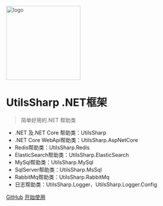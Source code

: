 <!-- _coverpage.md -->

![logo](https://cdn.jsdelivr.net/gh/agoling/UtilsSharp.Standard@fddfc54be4dac1dbb9de4b1c3b0cfdf9eea28cb5/src/UtilsSharp.Standard/UtilsSharp.svg)

<style>
img[alt="logo"]{
  width:200px;
  height:200px;
  opacity:0.8;
}
</style>
# UtilsSharp .NET框架

> 简单好用的.NET 帮助类

- .NET 及.NET Core 帮助类：UtilsSharp
- .NET Core WebApi帮助类：UtilsSharp.AspNetCore
- Redis帮助类：UtilsSharp.Redis
- ElasticSearch帮助类：UtilsSharp.ElasticSearch
- MySql帮助类：UtilsSharp.MySql
- SqlServer帮助类：UtilsSharp.MsSql
- RabbitMq帮助类：UtilsSharp.RabbitMq
- 日志帮助类：UtilsSharp.Logger、UtilsSharp.Logger.Config

[GitHub](https://github.com/agoling/UtilsSharp.Standard)
[开始使用](README.md) 